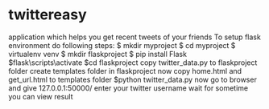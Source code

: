 # twittereasy
application which helps you get recent tweets of your friends
To setup flask environment do following steps:
$ mkdir myproject
$ cd myproject
$ virtualenv venv
$ mkdir flaskproject
$ pip install Flask
$flask\scripts\activate
$cd flaskproject
copy twitter_data.py to flaskproject folder
create templates folder in flaskproject
now copy home.html and get_url.html to templates folder
$python twitter_data.py
now go to browser and give 
127.0.0.1:50000/
enter your twitter username
wait for sometime
you can view result 
